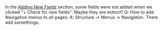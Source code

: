 In the [Adding New Fields](https://tripal.readthedocs.io/en/latest/user_guide/example_genomics/organisms.html#adding-new-fields) section, some fields were not added when we clicked "+ Check for new fields". Maybe they are extinct?
Q: How to add Navigation menus to all pages.
A: Structure -> Menus -> Navigation. There add somethings.
